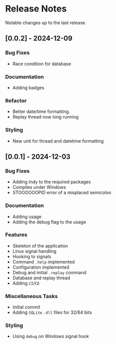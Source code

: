 # Release Notes

Notable changes up to the last release.

<!-- generated by git-cliff -->

## [0.0.2] - 2024-12-09

### Bug Fixes

- Race condition for database

### Documentation

- Adding badges

### Refactor

- Better date/time formatting.
- Replay thread now long running

### Styling

- New unit for thread and datetime formatting

## [0.0.1] - 2024-12-03

### Bug Fixes

- Adding Indy to the required packages
- Compiles under Windows
- STOOOOOOPID error of a misplaced semicolon

### Documentation

- Adding usage
- Adding the debug flag to the usage

### Features

- Skeleton of the application
- Linux signal handling
- Hooking to signals
- Command `.help` implemented
- Configuration implemented
- Debug and initial `.replay` command
- Database and replay thread
- Adding `CI`/`CD`

### Miscellaneous Tasks

- Initial commit
- Adding `SQLite` `.dll` files for 32/64 bits

### Styling

- Using `debug` on Windows signal hook

